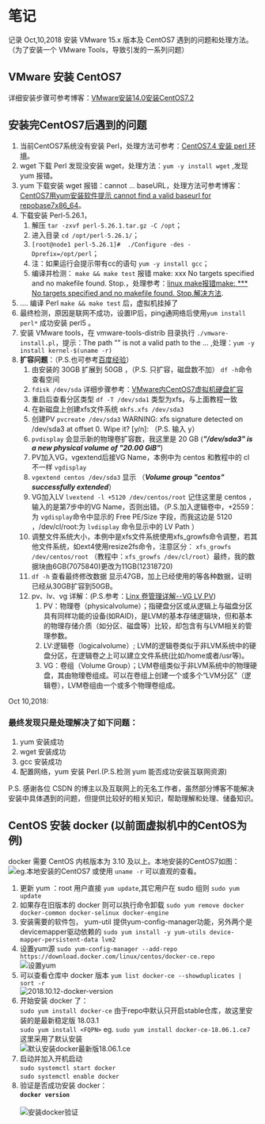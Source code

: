 # 笔记 #
记录 Oct,10,2018 安装 VMware 15.x 版本及 CentOS7 遇到的问题和处理方法。（为了安装一个 VMware Tools，导致引发的一系列问题）

## VMware 安装 CentOS7 ##
详细安装步骤可参考博客：[VMware安装14.0安装CentOS7.2](https://blog.csdn.net/guo_ridgepole/article/details/78973763 "VMware安装14.0安装CentOS7.2") 

## 安装完CentOS7后遇到的问题 ##

1. 当前CentOS7系统没有安装 Perl，处理方法可参考：[CentOS7.4 安装 perl 环境](https://blog.csdn.net/fxbin123/article/details/80719621 "CentOS7.4 安装 perl 环境")。
2. wget 下载 Perl 发现没安装 wget，处理方法：` yum -y install wget ` ,发现 yum 报错。
3. yum 下载安装 wget 报错：cannot ... baseURL，处理方法可参考博客：[CentOS7用yum安装软件提示 cannot find a valid baseurl for repobase7x86_64](https://blog.csdn.net/qq_23212697/article/details/69305822 "CentOS7用yum安装软件提示 cannot find a valid baseurl for repobase7x86_64")。
4. 下载安装 Perl-5.26.1，
	1. 解压 `tar -zxvf perl-5.26.1.tar.gz -C /opt`；
	2. 进入目录 `cd /opt/perl-5.26.1/`；
	3. `[root@node1 perl-5.26.1]#  ./Configure -des -Dprefix=/opt/perl`；
	4. 注：如果运行会提示带有cc的语句 `yum -y install gcc`；
	5. 编译并检测： `make && make test` 报错 make: xxx No targets specified and no makefile found. Stop.，处理参考：[linux make报错make: *** No targets specified and no makefile found. Stop.解决方法](http://www.eqdh.com/index.php/archives/479 "linux make报错make: *** No targets specified and no makefile found. Stop.解决方法").
5. .... 编译 Perl `make && make test` 后，虚拟机挂掉了
6. 最终检测，原因是联网不成功，设置IP后，ping通网络后使用`yum install perl*` 成功安装 perl5 。
7. 安装 VMware tools，在 vmware-tools-distrib 目录执行 `./vmware-install.pl`，提示：The path "" is not a valid path to the ... ,处理：`yum -y install kernel-$(uname -r)` 
8. **扩容问题**：（P.S.也可参考[百度经验](https://jingyan.baidu.com/article/54b6b9c0fc8b0b2d583b47c6.html "Linux系统下增加LV（逻辑卷）容量")）
	1. 由安装的 30GB 扩展到 50GB ，（P.S. 只扩容，磁盘数不加） `df -h`命令查看空间
	2. `fdisk /dev/sda` 详细步骤参考：[VMware内CentOS7虚拟机硬盘扩容](https://blog.csdn.net/Wang_Xin_SH/article/details/77872885 "VMware内CentOS7虚拟机硬盘扩容")
	3. 重启后查看分区类型 `df -T /dev/sda1` 类型为xfs，与上面教程一致
	4. 在新磁盘上创建xfs文件系统 `mkfs.xfs /dev/sda3` 
	5. 创建PV `pvcreate /dev/sda3` WARNING: xfs signature detected on /dev/sda3 at offset 0. Wipe it? [y/n]:  （P.S. 输入 y）
	6. `pvdisplay` 会显示新的物理卷扩容数，我这里是 20 GB (***"/dev/sda3" is a new physical volume of "20.00 GiB"***)
	7. PV加入VG，vgextend后接VG Name，本例中为 centos 和教程中的 cl 不一样 `vgdisplay`
	8. `vgextend centos /dev/sda3` 显示 （***Volume group "centos" successfully extended***）
	9. VG加入LV `lvextend -l +5120 /dev/centos/root` 记住这里是 centos ，输入的是第7步中的VG Name，否则出错。（P.S.加入逻辑卷中，+2559：为 `vgdisplay`命令中显示的 Free PE/Size 字段，而我这边是 5120 ，/dev/cl/root:为 `lvdisplay` 命令显示中的 LV Path ）
	10. 调整文件系统大小，本例中是xfs文件系统使用xfs_growfs命令调整，若其他文件系统，如ext4使用resize2fs命令，注意区分： `xfs_growfs /dev/centos/root` （教程中：`xfs_growfs /dev/cl/root`）最终，我的数据块由6GB(7075840)更改为11GB(12318720)
	11. `df -h` 查看最终修改数据 显示47GB，加上已经使用的等各种数据，证明已经从30GB扩容到50GB。
	12. pv、lv、vg 详解：(P.S.参考：[Linx 卷管理详解--VG LV PV](https://blog.csdn.net/wuweilong/article/details/7565530 "Linx 卷管理详解--VG LV PV"))
		1. PV：物理卷（physicalvolume）；指硬盘分区或从逻辑上与磁盘分区具有同样功能的设备(如RAID)，是LVM的基本存储逻辑块，但和基本的物理存储介质（如分区、磁盘等）比较，却包含有与LVM相关的管理参数。
		2. LV:逻辑卷（logicalvolume）; LVM的逻辑卷类似于非LVM系统中的硬盘分区，在逻辑卷之上可以建立文件系统(比如/home或者/usr等)。
		3. VG：卷组（Volume Group）；LVM卷组类似于非LVM系统中的物理硬盘，其由物理卷组成。可以在卷组上创建一个或多个“LVM分区”（逻辑卷），LVM卷组由一个或多个物理卷组成。

Oct 10,2018:
<h3>最终发现只是处理解决了如下问题：</h3>

1. yum 安装成功
2. wget 安装成功
3. gcc 安装成功
4. 配置网络，yum 安装 Perl.(P.S.检测 yum 能否成功安装互联网资源)


P.S. 感谢各位 CSDN 的博主以及互联网上的无名工作者，虽然部分博客不能解决安装中具体遇到的问题，但提供比较好的相关知识，帮助理解和处理、储备知识。

## CentOS 安装 docker (以前面虚拟机中的CentOS为例) ##
docker 需要 CentOS 内核版本为 3.10 及以上。本地安装的CentOS7如图：
![eg.本地安装的CentOS7](https://i.imgur.com/RTOPp4M.png)
或使用 `uname -r` 可以直观的查看。

1. 更新 yum ：root 用户直接 `yum update`,其它用户在 sudo 组则 `sudo yum update`
2. 如果存在旧版本的 docker 则可以执行命令卸载 `sudo yum remove docker  docker-common docker-selinux docker-engine` 
3. 安装需要的软件包， yum-util 提供yum-config-manager功能，另外两个是devicemapper驱动依赖的 `sudo yum install -y yum-utils device-mapper-persistent-data lvm2`
4. 设置yum源 `sudo yum-config-manager --add-repo https://download.docker.com/linux/centos/docker-ce.repo` <br> ![设置yum](https://i.imgur.com/I1dnUyr.png)
5. 可以查看仓库中 docker 版本 `yum list docker-ce --showduplicates | sort -r` <br> ![2018.10.12-docker-version](https://i.imgur.com/Fq9KnGx.png) 
6. 开始安装 docker 了：<br> `sudo yum install docker-ce` 由于repo中默认只开启stable仓库，故这里安装的是最新稳定版 18.03.1 <br> `sudo yum install <FQPN>` eg. `sudo yum install docker-ce-18.06.1.ce7` <br> 这里采用了默认安装 <br> ![默认安装docker最新版18.06.1.ce](https://i.imgur.com/ltViogP.png)
7. 启动并加入开机启动 <br> `sudo systemctl start docker` <br> `sudo systemctl enable docker`
8. 验证是否成功安装 docker： <br> **`docker version`** <br><br>![安装docker验证](https://i.imgur.com/fKZJAQF.png)



